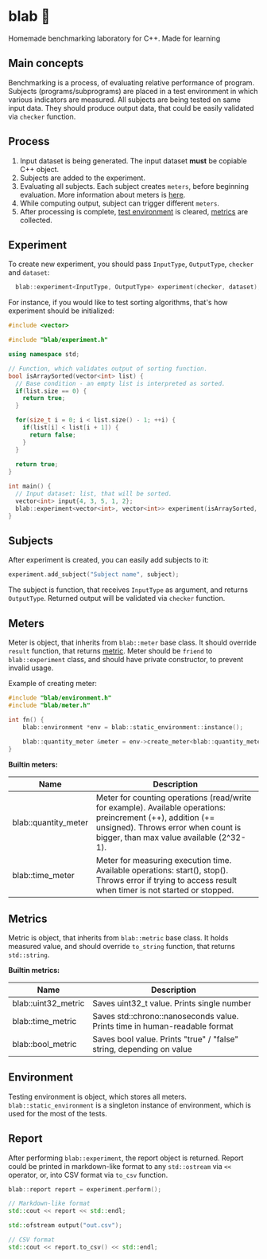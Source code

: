# blab 🥼

Homemade benchmarking laboratory for C++. Made for learning

## Main concepts

Benchmarking is a process, of evaluating relative performance of program. Subjects (programs/subprograms) are placed in
a test environment in which various indicators are measured. All subjects are being tested on same input data. They
should produce output data, that could be easily validated via `checker` function.

## Process

1. Input dataset is being generated. The input dataset **must** be copiable C++ object.
2. Subjects are added to the experiment.
3. Evaluating all subjects. Each subject creates `meters`, before beginning evaluation. More information about meters
   is [here](#meters).
4. While computing output, subject can trigger different `meters`.
5. After processing is complete, [test environment](#environment) is cleared, [metrics](#metrics) are collected.

## Experiment

To create new experiment, you should pass `InputType`, `OutputType`, `checker` and `dataset`:

```cpp
  blab::experiment<InputType, OutputType> experiment(checker, dataset);
```

For instance, if you would like to test sorting algorithms, that's how experiment should be initialized:

```cpp
#include <vector>

#include "blab/experiment.h"

using namespace std;

// Function, which validates output of sorting function.
bool isArraySorted(vector<int> list) {
  // Base condition - an empty list is interpreted as sorted.
  if(list.size == 0) {
    return true;
  }

  for(size_t i = 0; i < list.size() - 1; ++i) {
    if(list[i] < list[i + 1]) {
      return false;
    }
  }
  
  return true;
}

int main() {
  // Input dataset: list, that will be sorted.
  vector<int> input{4, 3, 5, 1, 2};
  blab::experiment<vector<int>, vector<int>> experiment(isArraySorted, input);
}
```

## Subjects

After experiment is created, you can easily add subjects to it:

```cpp
experiment.add_subject("Subject name", subject);
```

The subject is function, that receives `InputType` as argument, and returns `OutputType`. Returned output will be
validated via `checker` function.

## Meters

Meter is object, that inherits from `blab::meter` base class. It should override `result` function, that
returns [metric](#metrics). Meter should be `friend` to `blab::experiment` class, and should have private constructor, to
prevent invalid usage.

Example of creating meter:

```cpp
#include "blab/environment.h"
#include "blab/meter.h"

int fn() {
    blab::environment *env = blab::static_environment::instance();
    
    blab::quantity_meter &meter = env->create_meter<blab::quantity_meter>("Count");
}
```

**Builtin meters:**

| Name                 | Description | 
| -------------------- | ----------- | 
| blab::quantity_meter | Meter for counting operations (read/write for example). Available operations: preincrement (++), addition (+= unsigned). Throws error when count is bigger, than max value available (2^32-1). | 
| blab::time_meter     | Meter for measuring execution time. Available operations: start(), stop(). Throws error if trying to access result when timer is not started or stopped. |

## Metrics

Metric is object, that inherits from `blab::metric` base class. It holds measured value, and should override `to_string`
function, that returns `std::string`.

**Builtin metrics:**

| Name                | Description                                                                |
| ------------------- | -------------------------------------------------------------------------- |
| blab::uint32_metric | Saves uint32_t value. Prints single number                                 |
| blab::time_metric   | Saves std::chrono::nanoseconds value. Prints time in human-readable format |
| blab::bool_metric   | Saves bool value. Prints "true" / "false" string, depending on value       |

## Environment

Testing environment is object, which stores all meters. `blab::static_environment` is a singleton instance of 
environment, which is used for the most of the tests.

## Report

After performing `blab::experiment`, the report object is returned. Report could be printed in markdown-like format to
any `std::ostream` via `<<` operator, or, into CSV format via `to_csv` function.

```cpp
blab::report report = experiment.perform();

// Markdown-like format
std::cout << report << std::endl;

std::ofstream output("out.csv");

// CSV format
std::cout << report.to_csv() << std::endl;
```